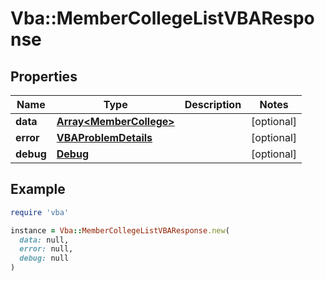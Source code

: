 # Vba::MemberCollegeListVBAResponse

## Properties

| Name | Type | Description | Notes |
| ---- | ---- | ----------- | ----- |
| **data** | [**Array&lt;MemberCollege&gt;**](MemberCollege.md) |  | [optional] |
| **error** | [**VBAProblemDetails**](VBAProblemDetails.md) |  | [optional] |
| **debug** | [**Debug**](Debug.md) |  | [optional] |

## Example

```ruby
require 'vba'

instance = Vba::MemberCollegeListVBAResponse.new(
  data: null,
  error: null,
  debug: null
)
```

